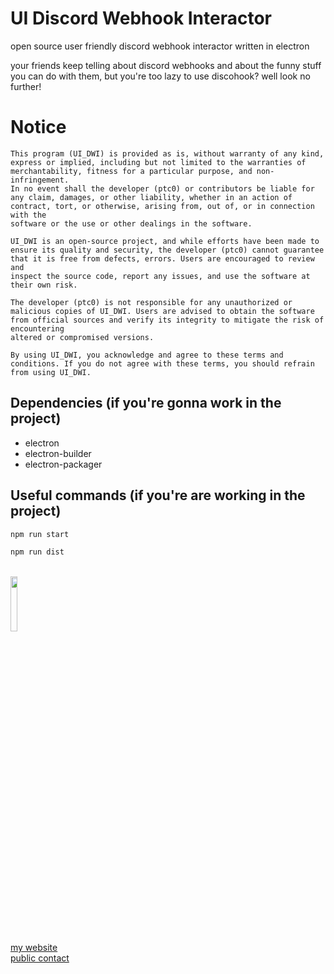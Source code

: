 # UI Discord Webhook Interactor
<p>open source user friendly discord webhook interactor written in electron</p>
<p>your friends keep telling about discord webhooks and about the funny stuff you can do with them, but you're too lazy to use discohook? well look no further!</p>


# Notice
```
This program (UI_DWI) is provided as is, without warranty of any kind, express or implied, including but not limited to the warranties of merchantability, fitness for a particular purpose, and non-infringement.
In no event shall the developer (ptc0) or contributors be liable for any claim, damages, or other liability, whether in an action of contract, tort, or otherwise, arising from, out of, or in connection with the
software or the use or other dealings in the software.

UI_DWI is an open-source project, and while efforts have been made to ensure its quality and security, the developer (ptc0) cannot guarantee that it is free from defects, errors. Users are encouraged to review and
inspect the source code, report any issues, and use the software at their own risk.

The developer (ptc0) is not responsible for any unauthorized or malicious copies of UI_DWI. Users are advised to obtain the software from official sources and verify its integrity to mitigate the risk of encountering
altered or compromised versions.

By using UI_DWI, you acknowledge and agree to these terms and conditions. If you do not agree with these terms, you should refrain from using UI_DWI.
```


## Dependencies (if you're gonna work in the project)
- electron
- electron-builder
- electron-packager

## Useful commands (if you're are working in the project)
```bash
npm run start
```
```bash
npm run dist
```

<br><img src="https://web.ptc.cloudns.nz/assets/ptc_watermark.png" style="width: 15%;">
<br><a href="https://web.ptc.cloudns.nz">my website</a>
<br><a href="mailto:ptc@ptc.cloudns.nz">public contact</a>
